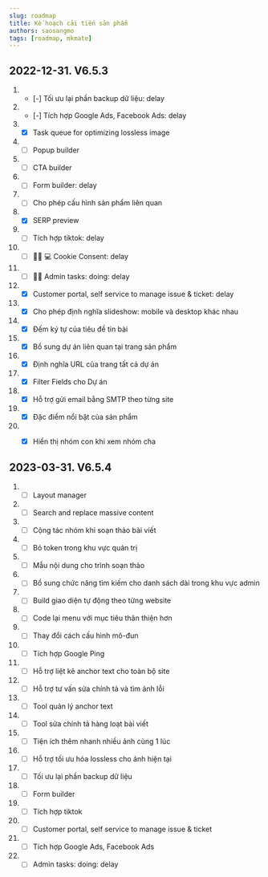 ```yaml
---
slug: roadmap
title: Kế hoạch cải tiến sản phẩm
authors: saosangmo
tags: [roadmap, mkmate]
---
```


## 2022-12-31. V6.5.3
1. - [-] Tối ưu lại phần backup dữ liệu: delay
2. - [-] Tích hợp Google Ads, Facebook Ads: delay
3. - [x] Task queue for optimizing lossless image
4. - [ ] Popup builder
5. - [ ] CTA builder
6. - [ ] Form builder: delay
7. - [ ] Cho phép cấu hình sản phẩm liên quan
8. - [x] SERP preview
9. - [ ] Tích hợp tiktok: delay
10. - [ ] 🥷🏽 💻 Cookie Consent: delay
11. - [ ] 🏊‍♂️ Admin tasks: doing: delay
12. - [x] Customer portal, self service to manage issue & ticket: delay
13. - [x] Cho phép định nghĩa slideshow: mobile và desktop khác nhau
14. - [x] Đếm ký tự của tiêu đề tin bài
15. - [x] Bổ sung dự án liên quan tại trang sản phẩm
16. - [x] Định nghĩa URL của trang tất cả dự án
17. - [x] Filter Fields cho Dự án
18. - [x] Hỗ trợ gửi email bằng SMTP theo từng site
19. - [x] Đặc điểm nổi bật của sản phẩm
20. - [x] Hiển thị nhóm con khi xem nhóm cha


## 2023-03-31. V6.5.4
1. - [ ] Layout manager
2. - [ ] Search and replace massive content
3. - [ ] Cộng tác nhóm khi soạn thảo bài viết
4. - [ ] Bỏ token trong khu vực quản trị
5. - [ ] Mẫu nội dung cho trình soạn thảo
6. - [ ] Bổ sung chức năng tìm kiếm cho danh sách dài trong khu vực admin
7. - [ ] Build giao diện tự động theo từng website
8. - [ ] Code lại menu với mục tiêu thân thiện hơn
9. - [ ] Thay đổi cách cấu hình mô-đun
10. - [ ] Tích hợp Google Ping
11. - [ ] Hỗ trợ liệt kê anchor text cho toàn bộ site
12. - [ ] Hỗ trợ tư vấn sửa chính tả và tìm ảnh lỗi
13. - [ ] Tool quản lý anchor text
14. - [ ] Tool sửa chính tả hàng loạt bài viết
15. - [ ] Tiện ích thêm nhanh nhiều ảnh cùng 1 lúc
16. - [ ] Hỗ trợ tối ưu hóa lossless cho ảnh hiện tại
17. - [ ] Tối ưu lại phần backup dữ liệu
18. - [ ] Form builder
19. - [ ] Tích hợp tiktok
20. - [ ] Customer portal, self service to manage issue & ticket
21. - [ ] Tích hợp Google Ads, Facebook Ads
22. - [ ] Admin tasks: doing: delay
